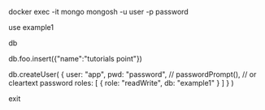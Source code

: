 docker exec -it mongo mongosh -u user -p password

use example1

db

db.foo.insert({"name":"tutorials point"})

db.createUser(
  {
    user: "app",
    pwd:  "password", // passwordPrompt(),  // or cleartext password
    roles: [
       { role: "readWrite", db: "example1" }
    ]
  }
)

exit
